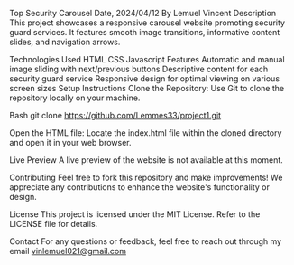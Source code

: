 Top Security Carousel
Date, 2024/04/12
By Lemuel Vincent
Description
This project showcases a responsive carousel website promoting security guard services. It features smooth image transitions, informative content slides, and navigation arrows.

Technologies Used
HTML
CSS
Javascript
Features
Automatic and manual image sliding with next/previous buttons
Descriptive content for each security guard service
Responsive design for optimal viewing on various screen sizes
Setup Instructions
Clone the Repository:
Use Git to clone the repository locally on your machine.

Bash
git clone https://github.com/Lemmes33/project1.git 


Open the HTML file:
Locate the index.html file within the cloned directory and open it in your web browser.

Live Preview
A live preview of the website is not available at this moment.

Contributing
Feel free to fork this repository and make improvements! We appreciate any contributions to enhance the website's functionality or design.

License
This project is licensed under the MIT License.  Refer to the LICENSE file for details.

Contact
For any questions or feedback, feel free to reach out through my email vinlemuel021@gmail.com
